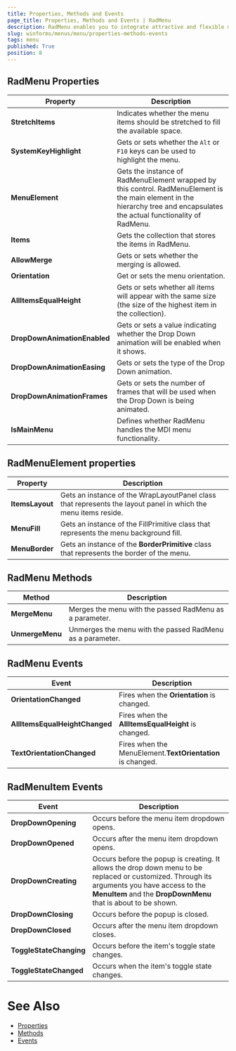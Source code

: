 ```yaml
---
title: Properties, Methods and Events
page_title: Properties, Methods and Events | RadMenu
description: RadMenu enables you to integrate attractive and flexible menus on Forms within your Windows applications.
slug: winforms/menus/menu/properties-methods-events
tags: menu
published: True
position: 8 
---
```


## RadMenu Properties

|Property|Description|
|----|----|
|**StretchItems**|Indicates whether the menu items should be stretched to fill the available space.|
|**SystemKeyHighlight**|Gets or sets whether the `Alt` or `F10` keys can be used to highlight the menu.|
|**MenuElement**|Gets the instance of RadMenuElement wrapped by this control. RadMenuElement is the main element in the hierarchy tree and encapsulates the actual functionality of RadMenu.|
|**Items**|Gets the collection that stores the items in RadMenu.|
|**AllowMerge**|Gets or sets whether the merging is allowed.|
|**Orientation**|Get or sets the menu orientation.|
|**AllItemsEqualHeight**|Gets or sets whether all items will appear with the same size (the size of the highest item in the collection).|
|**DropDownAnimationEnabled**|Gets or sets a value indicating whether the Drop Down animation will be enabled when it shows.|
|**DropDownAnimationEasing**|Gets or sets the type of the Drop Down animation.|
|**DropDownAnimationFrames**|Gets or sets the number of frames that will be used when the Drop Down is being animated.|
|**IsMainMenu**|Defines whether RadMenu handles the MDI menu functionality.|

## RadMenuElement properties

|Property|Description|
|----|----|
|**ItemsLayout**|Gets an instance of the WrapLayoutPanel class that represents the layout panel in which the menu items reside.|
|**MenuFill**|Gets an instance of the FillPrimitive class that represents the menu background fill.|
|**MenuBorder**|Gets an instance of the **BorderPrimitive** class that represents the border of the menu.|

## RadMenu Methods

|Method|Description|
|----|----|
|**MergeMenu**|Merges the menu with the passed RadMenu as a parameter.|
|**UnmergeMenu**|Unmerges the menu with the passed RadMenu as a parameter.|

## RadMenu Events

|Event|Description|
|----|----|
|**OrientationChanged**|Fires when the **Orientation** is changed.|
|**AllItemsEqualHeightChanged**|Fires when the **AllItemsEqualHeight** is changed.|
|**TextOrientationChanged**|Fires when the MenuElement.**TextOrientation** is changed.|

## RadMenuItem Events

|Event|Description|
|----|----|
|**DropDownOpening**|Occurs before the menu item dropdown opens.|
|**DropDownOpened**|Occurs after the menu item dropdown opens.|
|**DropDownCreating**|Occurs before the popup is creating. It allows the drop down menu to be replaced or customized. Through its arguments you have access to the **MenuItem** and the **DropDownMenu** that is about to be shown.|
|**DropDownClosing**|Occurs before the popup is closed.|
|**DropDownClosed**|Occurs after the menu item dropdown closes.|
|**ToggleStateChanging**|Occurs before the item's toggle state changes.|
|**ToggleStateChanged**|Occurs when the item's toggle state changes.|


# See Also

* [Properties](https://docs.telerik.com/devtools/winforms/api/telerik.wincontrols.ui.radmenu.html#properties)
* [Methods](https://docs.telerik.com/devtools/winforms/api/telerik.wincontrols.ui.radmenu.html#methods)
* [Events](https://docs.telerik.com/devtools/winforms/api/telerik.wincontrols.ui.radmenu.html#events)

